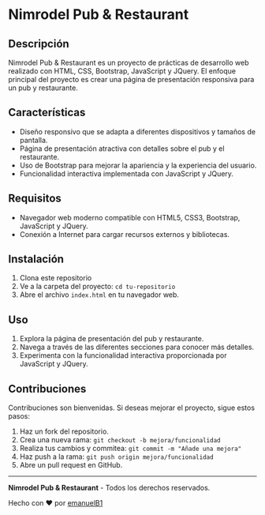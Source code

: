# Nimrodel Pub & Restaurant


## Descripción

Nimrodel Pub & Restaurant es un proyecto de prácticas de desarrollo web realizado con HTML, CSS, Bootstrap, JavaScript y JQuery. El enfoque principal del proyecto es crear una página de presentación responsiva para un pub y restaurante.

## Características

- Diseño responsivo que se adapta a diferentes dispositivos y tamaños de pantalla.
- Página de presentación atractiva con detalles sobre el pub y el restaurante.
- Uso de Bootstrap para mejorar la apariencia y la experiencia del usuario.
- Funcionalidad interactiva implementada con JavaScript y JQuery.

## Requisitos

- Navegador web moderno compatible con HTML5, CSS3, Bootstrap, JavaScript y JQuery.
- Conexión a Internet para cargar recursos externos y bibliotecas.

## Instalación

1. Clona este repositorio
2. Ve a la carpeta del proyecto: `cd tu-repositorio`
3. Abre el archivo `index.html` en tu navegador web.

## Uso

1. Explora la página de presentación del pub y restaurante.
2. Navega a través de las diferentes secciones para conocer más detalles.
3. Experimenta con la funcionalidad interactiva proporcionada por JavaScript y JQuery.

## Contribuciones

Contribuciones son bienvenidas. Si deseas mejorar el proyecto, sigue estos pasos:

1. Haz un fork del repositorio.
2. Crea una nueva rama: `git checkout -b mejora/funcionalidad`
3. Realiza tus cambios y commitea: `git commit -m "Añade una mejora"`
4. Haz push a la rama: `git push origin mejora/funcionalidad`
5. Abre un pull request en GitHub.


---

**Nimrodel Pub & Restaurant** - Todos los derechos reservados.

Hecho con ❤️ por [emanuelB1](https://github.com/emanuelB1)
